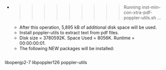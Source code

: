* >>>>>>>>> Running inst-min-con-xtra-pdf-poppler-utils.sh ...
  * After this operation, 5,895 kB of additional disk space will be used.
  * Install poppler-utils to extract text from pdf files.
  * Disk size = 3780592K. Space Used = 8056K. Runtime = 00:00:00:01.
  * The following NEW packages will be installed:
  ```bash
libopenjp2-7 libpoppler126 poppler-utils
  ```
